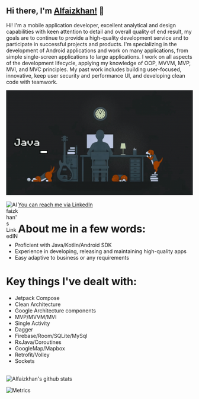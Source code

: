 ## Hi there, I'm [Alfaizkhan!](alfaizkhan.github.io) :wave:

Hi! I'm a mobile application developer, excellent analytical and design capabilities with keen attention to detail and overall quality of end result, my goals are to continue to provide a high-quality development service and to participate in successful projects and products. I'm specializing in the development of Android applications and work on many applications, from simple single-screen applications to large applications. I work on all aspects of the development lifecycle, applying my knowledge of OOP, MVVM, MVP, MVI, and MVC principles. My past work includes building user-focused, innovative, keep user security and performance UI, and developing clean code with teamwork.

<p><a target="_blank" rel="noopener noreferrer" href="https://user-images.githubusercontent.com/41232970/116540063-56fe7200-a8f2-11eb-83cb-a7537363da94.gif"><img src="https://raw.githubusercontent.com/Alfaizkhan/Alfaizkhan/main/alfaizkhan_readme.gif" alt="Header" title="Header" style="max-width:100%;"></a></p>

<a href="https://www.linkedin.com/in/alfaizkhan/">
<img align="left" alt="Alfaizkhan's LinkedIN" width="32px" src="https://raw.githubusercontent.com/peterthehan/peterthehan/master/assets/linkedin.svg" /> You can reach me via LinkedIn 
</a>

# About me in a few words:
- Proficient with Java/Kotlin/Android SDK
- Experience in developing, releasing and maintaining high-quality apps
- Easy adaptive to business or any requirements

# Key things I've dealt with:
- Jetpack Compose 
- Clean Architecture
- Google Architecture components
- MVP/MVVM/MVI
- Single Activity
- Dagger
- Firebase/Room/SQLite/MySql
- RxJava/Coroutines
- GoogleMap/Mapbox
- Retrofit/Volley
- Sockets 
  
<br/>![Alfaizkhan's github stats](https://github-readme-stats.vercel.app/api/top-langs/?username=Alfaizkhan&layout=compact&theme=radical)<br/>

![Metrics](https://metrics.lecoq.io/Alfaizkhan)
